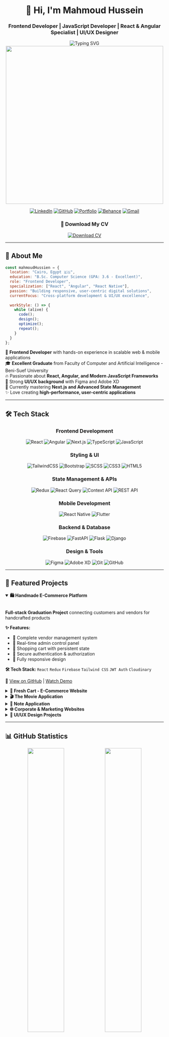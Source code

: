 <div align="center">

# 👋 Hi, I'm Mahmoud Hussein
### Frontend Developer | JavaScript Developer | React & Angular Specialist | UI/UX Designer

<img src="https://readme-typing-svg.herokuapp.com?font=Fira+Code&size=22&duration=3000&pause=1000&color=3B82F6&center=true&vCenter=true&width=550&lines=Frontend+Developer+%F0%9F%92%BB;React+%26+Angular+Expert+%E2%9A%9B%EF%B8%8F;UI%2FUX+Designer+%F0%9F%8E%A8;Building+Scalable+Web+Apps+%F0%9F%9A%80;Cross-Platform+Mobile+Dev+%F0%9F%93%B1" alt="Typing SVG" />

<img src="https://media.giphy.com/media/SWoSkN6DxTszqIKEqv/giphy.gif" width="500"/>

[![LinkedIn](https://img.shields.io/badge/LinkedIn-0077B5?style=for-the-badge&logo=linkedin&logoColor=white)](https://www.linkedin.com/in/mahmoud-hussien-096291221/)
[![GitHub](https://img.shields.io/badge/GitHub-100000?style=for-the-badge&logo=github&logoColor=white)](https://github.com/kottp6)
[![Portfolio](https://img.shields.io/badge/Portfolio-FF5722?style=for-the-badge&logo=google-chrome&logoColor=white)](https://my-portifolio-ylf4.vercel.app/)
[![Behance](https://img.shields.io/badge/Behance-1769FF?style=for-the-badge&logo=behance&logoColor=white)](https://www.behance.net/kottbhussein)
[![Gmail](https://img.shields.io/badge/Gmail-D14836?style=for-the-badge&logo=gmail&logoColor=white)](mailto:kottpkamal@gmail.com)


### 📄 Download My CV  
<a href="https://github.com/kottp6/MY_CV/blob/main/Mahmoud_Hussien_Frontend_Resume.pdf" download>
  <img src="https://img.shields.io/badge/Download%20CV-3B82F6?style=for-the-badge&logo=adobeacrobatreader&logoColor=white" alt="Download CV"/>
</a>
</div>

---

## 🚀 About Me

```javascript
const mahmoudHussien = {
  location: "Cairo, Egypt 🇪🇬",
  education: "B.Sc. Computer Science (GPA: 3.6 - Excellent)",
  role: "Frontend Developer",
  specialization: ["React", "Angular", "React Native"],
  passion: "Building responsive, user-centric digital solutions",
  currentFocus: "Cross-platform development & UI/UX excellence",
  
  workStyle: () => {
    while (alive) {
      code();
      design();
      optimize();
      repeat();
    }
  }
};
```

💼 **Frontend Developer** with hands-on experience in scalable web & mobile applications  
🎓 **Excellent Graduate** from Faculty of Computer and Artificial Intelligence - Beni-Suef University  
🔥 Passionate about **React, Angular, and Modern JavaScript Frameworks**  
🎨 Strong **UI/UX background** with Figma and Adobe XD  
🌱 Currently mastering **Next.js and Advanced State Management**  
✨ Love creating **high-performance, user-centric applications**

---

## 🛠️ Tech Stack

<div align="center">

### Frontend Development
![React](https://img.shields.io/badge/React-20232A?style=for-the-badge&logo=react&logoColor=61DAFB)
![Angular](https://img.shields.io/badge/Angular-DD0031?style=for-the-badge&logo=angular&logoColor=white)
![Next.js](https://img.shields.io/badge/Next.js-000000?style=for-the-badge&logo=next.js&logoColor=white)
![TypeScript](https://img.shields.io/badge/TypeScript-007ACC?style=for-the-badge&logo=typescript&logoColor=white)
![JavaScript](https://img.shields.io/badge/JavaScript-F7DF1E?style=for-the-badge&logo=javascript&logoColor=black)

### Styling & UI
![TailwindCSS](https://img.shields.io/badge/Tailwind_CSS-38B2AC?style=for-the-badge&logo=tailwind-css&logoColor=white)
![Bootstrap](https://img.shields.io/badge/Bootstrap-563D7C?style=for-the-badge&logo=bootstrap&logoColor=white)
![SCSS](https://img.shields.io/badge/SCSS-CC6699?style=for-the-badge&logo=sass&logoColor=white)
![CSS3](https://img.shields.io/badge/CSS3-1572B6?style=for-the-badge&logo=css3&logoColor=white)
![HTML5](https://img.shields.io/badge/HTML5-E34F26?style=for-the-badge&logo=html5&logoColor=white)

### State Management & APIs
![Redux](https://img.shields.io/badge/Redux-593D88?style=for-the-badge&logo=redux&logoColor=white)
![React Query](https://img.shields.io/badge/React_Query-FF4154?style=for-the-badge&logo=react-query&logoColor=white)
![Context API](https://img.shields.io/badge/Context_API-61DAFB?style=for-the-badge)
![REST API](https://img.shields.io/badge/REST_API-009688?style=for-the-badge)

### Mobile Development
![React Native](https://img.shields.io/badge/React_Native-20232A?style=for-the-badge&logo=react&logoColor=61DAFB)
![Flutter](https://img.shields.io/badge/Flutter-02569B?style=for-the-badge&logo=flutter&logoColor=white)

### Backend & Database
![Firebase](https://img.shields.io/badge/Firebase-FFCA28?style=for-the-badge&logo=firebase&logoColor=black)
![FastAPI](https://img.shields.io/badge/FastAPI-009688?style=for-the-badge&logo=fastapi&logoColor=white)
![Flask](https://img.shields.io/badge/Flask-000000?style=for-the-badge&logo=flask&logoColor=white)
![Django](https://img.shields.io/badge/Django-092E20?style=for-the-badge&logo=django&logoColor=white)

### Design & Tools
![Figma](https://img.shields.io/badge/Figma-F24E1E?style=for-the-badge&logo=figma&logoColor=white)
![Adobe XD](https://img.shields.io/badge/Adobe_XD-FF61F6?style=for-the-badge&logo=adobe-xd&logoColor=white)
![Git](https://img.shields.io/badge/Git-F05032?style=for-the-badge&logo=git&logoColor=white)
![GitHub](https://img.shields.io/badge/GitHub-100000?style=for-the-badge&logo=github&logoColor=white)

</div>

---

## 💼 Featured Projects

<details open>
<summary><b>🛍️ Handmade E-Commerce Platform</b></summary>
<br>

**Full-stack Graduation Project** connecting customers and vendors for handcrafted products

**✨ Features:**
- 🏪 Complete vendor management system
- 👤 Real-time admin control panel
- 🛒 Shopping cart with persistent state
- 🔐 Secure authentication & authorization
- 📱 Fully responsive design

**🛠️ Tech Stack:**
`React` `Redux` `Firebase` `Tailwind CSS` `JWT Auth` `Cloudinary`

🔗 [View on GitHub](https://github.com/kottp6/HandMade_Website_GraduationProject) | [Watch Demo](https://www.linkedin.com/posts/mahmoud-hussein-0bb055242_graduationproject-reactjs-firebase-activity-7355932378105602048-Ocqk?utm_source=share&utm_medium=member_desktop&rcm=ACoAADwp108BQ3qGUZG-G2cUIIkoBXGE6x2CfFc)

</details>

<details>
<summary><b>🛒 Fresh Cart - E-Commerce Website</b></summary>
<br>

Modern e-commerce platform with advanced features

**✨ Features:**
- 🔒 Protected routes with JWT authentication
- ⚡ React Query for optimized caching
- 🎨 Beautiful UI with Tailwind CSS
- 🛍️ Complete shopping cart functionality
- 📦 Product catalog with search & filters

**🛠️ Tech Stack:**
`React` `Context API` `React Query` `Tailwind CSS` `JWT`

🔗 [View on GitHub](https://github.com/kottp6/FreshCart) | [Watch Demo](https://www.linkedin.com/posts/mahmoud-hussein-0bb055242_graduationproject-reactjs-firebase-activity-7355932378105602048-Ocqk?utm_source=share&utm_medium=member_desktop&rcm=ACoAADwp108BQ3qGUZG-G2cUIIkoBXGE6x2CfFc)

</details>

<details>
<summary><b>🎬 The Movie Application</b></summary>
<br>

Angular-based movie browsing platform with TMDb API integration

**✨ Features:**
- 🎥 Real-time movie data from TMDb API
- 🔐 User authentication system
- ⭐ Personalized movie recommendations
- 🔍 Advanced search & filtering
- 📱 Responsive modern design

**🛠️ Tech Stack:**
`Angular 17` `TypeScript` `Bootstrap` `TMDb API`

🔗 [View on GitHub](https://github.com/kottp6/Movie_Application) | [Watch Demo](https://www.linkedin.com/posts/mahmoud-hussein-0bb055242_angular-iti-authentication-activity-7327341383776661505-cugd?utm_source=share&utm_medium=member_desktop&rcm=ACoAADwp108BQ3qGUZG-G2cUIIkoBXGE6x2CfFc)

</details>

<details>
<summary><b>📝 Note Application</b></summary>
<br>

Real-time note-taking app with CRUD operations

**✨ Features:**
- ✏️ Create, Read, Update, Delete notes
- 🔄 Real-time synchronization
- 🎨 Clean and intuitive UI
- 💾 API integration for data persistence

**🛠️ Tech Stack:**
`React` `REST API` `CSS3`

🔗 [View on GitHub](https://github.com/kottp6/NoteApplicationReact) | [Watch Demo](https://www.linkedin.com/posts/mahmoud-hussein-0bb055242_note-application-with-react-js-activity-7262839965783388163-Qac9?utm_source=share&utm_medium=member_desktop&rcm=ACoAADwp108BQ3qGUZG-G2cUIIkoBXGE6x2CfFc)

</details>

<details>
<summary><b>🌐 Corporate & Marketing Websites</b></summary>
<br>

### 🎯 [MovicEg Website](https://www.moviceg.com/)
Corporate website with animations and responsive design

### 🎓 [Tech-seeds Learning Platform](https://tech-seeds.vercel.app/)
Modern learning platform with multi-page navigation

### 💼 [Echo System](https://echo-system-gamma.vercel.app/)
Digital marketing company showcase

### 👓 Smart Assistant Glasses (SAG)
Accessibility-focused system with admin dashboard  
`Angular` `TypeScript` `Bootstrap`

🔗 [View on GitHub](https://github.com/kottp6/SmartAssistantGlassesCode) | [Watch Demo](https://www.linkedin.com/posts/mahmoud-hussein-0bb055242_sag-smartassistantglasses-aiforaccessibility-activity-7085287650022035457-ZIgo?utm_source=share&utm_medium=member_desktop&rcm=ACoAADwp108BQ3qGUZG-G2cUIIkoBXGE6x2CfFc)

</details>

<details>
<summary><b>🎨 UI/UX Design Projects</b></summary>
<br>

### 📱 FeL7za Mobile Application
Complete mobile app design with user-centric interface

### 💊 Medicine Website
Healthcare platform UI/UX design

**🛠️ Design Tools:**
`Figma` `Adobe XD` `Behance`

</details>

---

## 📊 GitHub Statistics

<div align="center">

<img src="https://github-readme-stats.vercel.app/api?username=MahmoudHussien7&show_icons=true&theme=blue-green&hide_border=true&bg_color=0D1117&title_color=3B82F6&icon_color=3B82F6&text_color=FFFFFF" width="48%" />
<img src="https://github-readme-streak-stats.herokuapp.com/?user=MahmoudHussien7&theme=blue-green&hide_border=true&background=0D1117&stroke=3B82F6&ring=3B82F6&fire=F97316&currStreakLabel=3B82F6" width="48%" />

<img src="https://github-readme-stats.vercel.app/api/top-langs/?username=MahmoudHussien7&layout=compact&theme=blue-green&hide_border=true&bg_color=0D1117&title_color=3B82F6&text_color=FFFFFF" width="48%" />
<img src="https://github-readme-activity-graph.vercel.app/graph?username=MahmoudHussien7&theme=react-dark&hide_border=true&bg_color=0D1117&color=3B82F6&line=3B82F6&point=FFFFFF" width="98%" />

</div>

---

## 🎓 Education & Experience

### 🏛️ Academic Background
**B.Sc. Computer and Information** | Beni-Suef University  
*Faculty of Computer and Artificial Intelligence (2023)*  
- **GPA:** 3.6 (Excellent)
- **Graduation Project:** Excellent (A+)

### 💼 Professional Experience

**🚀 Freelance Frontend Developer** | Nov 2022 - Present
- Designed and developed responsive web applications for e-commerce and services
- Built secure authentication systems with JWT and Firebase
- Delivered high-performance solutions for diverse clients
-  Key Projects:
o Note Application (React): Real-time CRUD app with API integration.
o MovicEg Website: Corporate website with animations and responsive design.
o Tech-seeds learning Platform: Learning platform with modern UI and multi-page navigation.
o Echo System (React): Digital marketing company.

**🎨 Freelance UI/UX Developer** | Feb 2023 - Present
- Created user-centric designs for mobile and web applications
- Collaborated with clients to deliver pixel-perfect interfaces

### 🎯 Internship
**ITI - Information Technology Institute** | Feb 2025 - Jul 2025  
*Frontend & Cross-Platform Mobile Development Intern*

Technologies Learned:
- Frontend: HTML, CSS, JavaScript, TypeScript, React, Angular
- Mobile: Flutter, React Native
- Backend: Firebase, API Integration
- Tools: Git, Agile Methodologies

---

## 🏆 Certifications

<div align="center">

| Platform | Certification |
|:---:|:---|
| ![ITI](https://img.shields.io/badge/ITI-Institute-red?style=flat&logo=google-classroom&logoColor=white) | Frontend Developer & Cross Platform Development |
| ![Udemy](https://img.shields.io/badge/Udemy-A435F0?style=flat&logo=udemy&logoColor=white) | React – The Complete Guide (2025) |
| ![HackerRank](https://img.shields.io/badge/HackerRank-00EA64?style=flat&logo=hackerrank&logoColor=white) | JavaScript, React, SQL |
| ![Maharatech](https://img.shields.io/badge/Maharatech-FF6B6B?style=flat) | Database Management |
| ![Route](https://img.shields.io/badge/Route-3B82F6?style=flat) | Frontend Developer |

</div>

---

## 🎯 Core Competencies

<div align="center">

| Technical Skills | Soft Skills |
|:---:|:---:|
| ⚛️ React & Angular Mastery | 🤝 Team Collaboration |
| 🎨 UI/UX Design Excellence | 💡 Problem Solving |
| 📱 Cross-Platform Development | 🎯 High Emotional Intelligence |
| 🔥 Firebase & API Integration | 👥 Leadership & Mentoring |
| 🚀 Performance Optimization | 📢 Effective Communication |
| 🛠️ Agile Methodologies | ⏱️ Time Management |

</div>

---

## 📈 Contribution Activity

<div align="center">

<img src="https://github-profile-summary-cards.vercel.app/api/cards/profile-details?username=MahmoudHussien7&theme=github_dark" width="100%" />

</div>

---

## 💭 Developer Quote

<div align="center">

```javascript
const wisdom = "First, solve the problem. Then, write the code.";
// - John Johnson
```

</div>

---

## 📫 Let's Connect!

<div align="center">

Ready to collaborate on your next big project! 🚀

📧 **Email:** kottpkamal@gmail.com  
📱 **Phone:** +20 128 884 5234  
🔗 **LinkedIn:** [Mahmoud Hussein](https://www.linkedin.com/in/mahmoud-hussien-096291221/)  
💻 **GitHub:** [@MahmoudHussien](https://github.com/kottp6)  
🌐 **Portfolio:** [mahmoudhussien.me](https://my-portifolio-ylf4.vercel.app/)
🎨 **Behance:** [@MahmoudHussein](https://www.behance.net/kottbhussein)

### Open for:
✅ Frontend Development Projects  
✅ UI/UX Design Collaborations  
✅ React & Angular Consulting  
✅ Freelance Opportunities  
✅ Technical Mentoring

---

<img src="https://komarev.com/ghpvc/?username=MahmoudHussien7&label=Profile%20Views&color=3B82F6&style=for-the-badge" alt="Profile Views" />

**⭐ If you find my work interesting, don't forget to star my repositories!**

<img src="https://capsule-render.vercel.app/api?type=waving&color=3B82F6&height=100&section=footer" width="100%"/>

</div>
